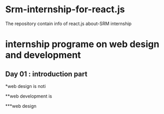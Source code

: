 # Srm-internship-for-react.js
The repository contain info of react.js about-SRM internship
# internship programe on web design and development

## Day 01 : introduction part

*web design is noti

**web development is 

***web design
